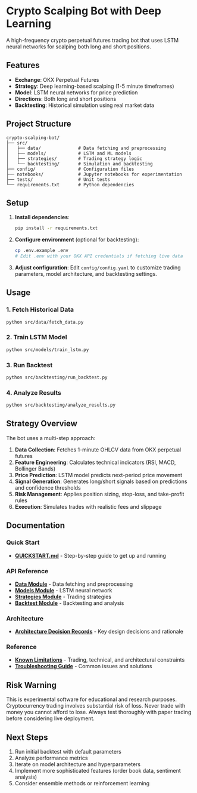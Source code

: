 # Crypto Scalping Bot with Deep Learning

A high-frequency crypto perpetual futures trading bot that uses LSTM neural networks for scalping both long and short positions.

## Features

- **Exchange**: OKX Perpetual Futures
- **Strategy**: Deep learning-based scalping (1-5 minute timeframes)
- **Model**: LSTM neural networks for price prediction
- **Directions**: Both long and short positions
- **Backtesting**: Historical simulation using real market data

## Project Structure

```
crypto-scalping-bot/
├── src/
│   ├── data/              # Data fetching and preprocessing
│   ├── models/            # LSTM and ML models
│   ├── strategies/        # Trading strategy logic
│   └── backtesting/       # Simulation and backtesting
├── config/                # Configuration files
├── notebooks/             # Jupyter notebooks for experimentation
├── tests/                 # Unit tests
└── requirements.txt       # Python dependencies
```

## Setup

1. **Install dependencies**:
   ```bash
   pip install -r requirements.txt
   ```

2. **Configure environment** (optional for backtesting):
   ```bash
   cp .env.example .env
   # Edit .env with your OKX API credentials if fetching live data
   ```

3. **Adjust configuration**:
   Edit `config/config.yaml` to customize trading parameters, model architecture, and backtesting settings.

## Usage

### 1. Fetch Historical Data
```bash
python src/data/fetch_data.py
```

### 2. Train LSTM Model
```bash
python src/models/train_lstm.py
```

### 3. Run Backtest
```bash
python src/backtesting/run_backtest.py
```

### 4. Analyze Results
```bash
python src/backtesting/analyze_results.py
```

## Strategy Overview

The bot uses a multi-step approach:

1. **Data Collection**: Fetches 1-minute OHLCV data from OKX perpetual futures
2. **Feature Engineering**: Calculates technical indicators (RSI, MACD, Bollinger Bands)
3. **Price Prediction**: LSTM model predicts next-period price movement
4. **Signal Generation**: Generates long/short signals based on predictions and confidence thresholds
5. **Risk Management**: Applies position sizing, stop-loss, and take-profit rules
6. **Execution**: Simulates trades with realistic fees and slippage

## Documentation

### Quick Start
- **[QUICKSTART.md](QUICKSTART.md)** - Step-by-step guide to get up and running

### API Reference
- **[Data Module](docs/api/data-module.md)** - Data fetching and preprocessing
- **[Models Module](docs/api/models-module.md)** - LSTM neural network
- **[Strategies Module](docs/api/strategies-module.md)** - Trading strategies
- **[Backtest Module](docs/api/backtest-module.md)** - Backtesting and analysis

### Architecture
- **[Architecture Decision Records](docs/adr/)** - Key design decisions and rationale

### Reference
- **[Known Limitations](docs/LIMITATIONS.md)** - Trading, technical, and architectural constraints
- **[Troubleshooting Guide](docs/TROUBLESHOOTING.md)** - Common issues and solutions

## Risk Warning

This is experimental software for educational and research purposes. Cryptocurrency trading involves substantial risk of loss. Never trade with money you cannot afford to lose. Always test thoroughly with paper trading before considering live deployment.

## Next Steps

1. Run initial backtest with default parameters
2. Analyze performance metrics
3. Iterate on model architecture and hyperparameters
4. Implement more sophisticated features (order book data, sentiment analysis)
5. Consider ensemble methods or reinforcement learning
